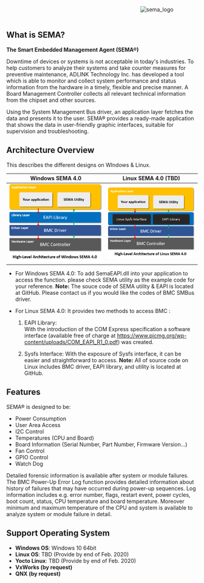 <img src="https://cdn.adlinktech.com/webupd/en/Upload/ProductNews/logo_sema.png" alt="sema_logo" width="30%" align="right"  />

  <br>
  <br>

  ## What is SEMA?

  **The Smart Embedded Management Agent (SEMA®)**

  Downtime of devices or systems is not acceptable in today's industries. To help customers to analyze their
  systems and take counter measures for preventive maintenance, ADLINK Technology Inc. has developed a tool which is able to monitor and collect system performance and status information from the hardware in a timely, flexible and precise manner. A Board Management Controller collects all relevant technical information from the chipset and other sources.

  Using the System Management Bus driver, an application layer fetches the data and presents it to the user.
  SEMA® provides a ready-made application that shows the data in user-friendly graphic interfaces, suitable
  for supervision and troubleshooting.

  

  

  

  ## Architecture Overview

  This describes the different designs on WIndows & Linux.

|               Windows SEMA 4.0                |              Linux SEMA 4.0  (TBD)              |
| :-------------------------------------------: | :---------------------------------------------: |
| ![](Intro.assets/sema_highlevel_arch_win.png) | ![](Intro.assets/sema_highlevel_arch_linux.png) |

  

  * For Windows SEMA 4.0:
    To add SemaEAPI.dll into your application to access the function. please check SEMA utility as the 	   example code for your reference.
    **Note:** The souce code of SEMA utility & EAPI is located at GitHub. Please contact us if you would like 	            the codes of BMC SMBus driver.

  

  * For Linux SEMA 4.0:
    It provides two methods to access BMC :
    1. EAPI Library:  
       With the introduction of the COM Express specification a software interface (available free of charge at https://www.picmg.org/wp-content/uploads/COM_EAPI_R1_0.pdf) was created.  

    2. Sysfs Interface:
       With the exposure of Sysfs interface, it can be easier and straightforward to access.
       **Note:** All of source code on Linux includes BMC driver, EAPI library, and utility is located at GitHub.

  

  

  Features
  ----------

  SEMA® is designed to be:

  * Power Consumption
  * User Area Access
  * I2C Control
  * Temperatures (CPU and Board)
  * Board Information (Serial Number, Part Number, Firmware Version...)
  * Fan Control
  * GPIO Control
  * Watch Dog  

  


  Detailed forensic information is available after system or module failures. The BMC Power-Up Error Log function provides detailed information about history of failures that may have occurred during power-up sequences. Log information includes e.g. error number, flags, restart event, power cycles, boot count, status, CPU temperature and board temperature. Moreover minimum and maximum temperature of the CPU and system is available to analyze system or module failure in detail.

  

  

  

  Support Operating System
  --------------------------

  * **Windows OS**: Windows 10 64bit
  * **Linux OS**: TBD (Provide by end of Feb. 2020)
  * **Yocto Linux**: TBD (Provide by end of Feb. 2020)
  * **VxWorks (by request)**
  * **QNX (by request)**
